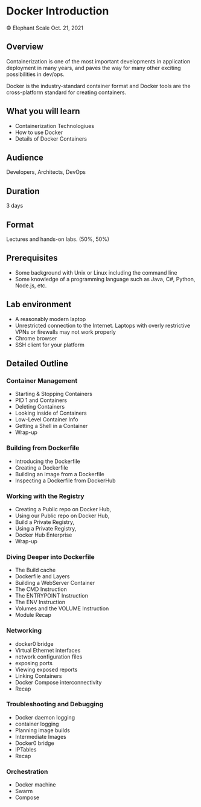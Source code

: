 # Docker Introduction
© Elephant Scale
Oct. 21, 2021


## Overview

Containerization is one of the most important developments in application
deployment in many years, and paves the way for many other exciting
possibilities in dev/ops.

Docker is the industry-standard container format and Docker tools are the
cross-platform standard for creating containers.


## What you will learn
 * Containerization Technologiues
 * How to use Docker
 * Details of Docker Containers


## Audience
Developers, Architects, DevOps

## Duration
3 days

## Format
Lectures and hands-on labs. (50%, 50%)

## Prerequisites

 * Some background with Unix or Linux including the command line
 * Some knowledge of a programming language such as Java, C#, Python, Node.js, etc.

## Lab environment

* A reasonably modern laptop
* Unrestricted connection to the Internet. Laptops with overly restrictive VPNs or firewalls may not work properly
* Chrome browser
* SSH client for your platform


## Detailed Outline


### Container Management
 - Starting & Stopping Containers
 - PID 1 and Containers
 - Deleting Containers
 - Looking inside of Containers
 - Low-Level Container Info
 - Getting a Shell in a Container
 - Wrap-up

### Building from Dockerfile
 - Introducing the Dockerfile
 - Creating a Dockerfile
 - Building an image from a Dockerfile
 - Inspecting a Dockerfile from DockerHub
 
### Working with the Registry
 - Creating a Public repo on Docker Hub,
 - Using our Public repo on Docker Hub,
 - Build a Private Registry,
 - Using a Private Registry,
 - Docker Hub Enterprise
 - Wrap-up

### Diving Deeper into Dockerfile
 - The Build cache
 - Dockerfile and Layers
 - Building a WebServer Container
 - The CMD Instruction
 - The ENTRYPOINT Instruction
 - The ENV Instruction
 - Volumes and the VOLUME Instruction
 - Module Recap

### Networking
 - docker0 bridge
 - Virtual Ethernet interfaces
 - network configuration files
 - exposing ports
 - Viewing exposed reports
 - Linking Containers
 - Docker Compose interconnectivity
 - Recap

### Troubleshooting and Debugging
 - Docker daemon logging
 - container logging
 - Planning image builds
 - Intermediate Images
 - Docker0 bridge
 - IPTables
 - Recap

### Orchestration
 - Docker machine
 - Swarm
 - Compose
